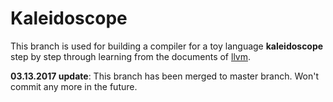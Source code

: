 # Kaleidoscope
This branch is used for building a compiler for a toy language **kaleidoscope** step by step through learning from the documents of [llvm](http://llvm.org/docs/tutorial/).

**03.13.2017 update**: This branch has been merged to master branch. Won't commit any more in the future.

